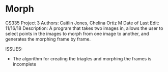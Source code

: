 # Morph
CS335 Project 3
Authors: Caitlin Jones, Chelina Ortiz M
Date of Last Edit: 11/16/18
Description: A program that takes two images in, allows the user to select points in the images to morph from one image to another, and generates the morphing frame by frame.
 
 ISSUES:
 - The algorithm for creating the triagles and morphing the frames is incomplete
 
 
